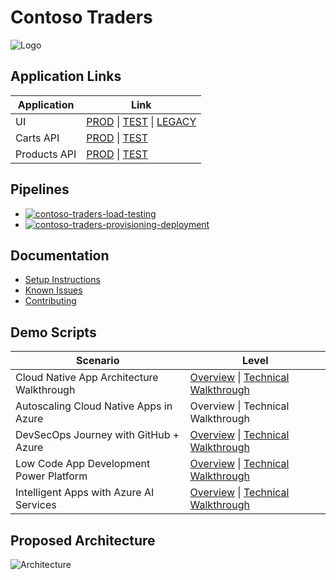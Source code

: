 # Contoso Traders

![Logo](./docs/logo-1280x640.png)

## Application Links

| Application  | Link                                                                                                                                                                                                            |
| ------------ | --------------------------------------------------------------------------------------------------------------------------------------------------------------------------------------------------------------- |
| UI           | [PROD](https://www.contosotraders.com/) \| [TEST](https://test.contosotraders.com/) \| [LEGACY](https://contoso-traders-uitest.azureedge.net)                                                                   |
| Carts API    | [PROD](https://contoso-traders-cartsprod.delightfuldune-ced90d47.eastus.azurecontainerapps.io/swagger) \| [TEST](https://contoso-traders-cartstest.orangeflower-95b09b9d.eastus.azurecontainerapps.io/swagger/) |
| Products API | [PROD](https://contoso-traders-productsprod.azurewebsites.net/swagger/) \| [TEST](https://contoso-traders-productstest.azurewebsites.net/swagger/)                                                              |

## Pipelines

* [![contoso-traders-load-testing](https://github.com/microsoft/ContosoTraders/actions/workflows/contoso-traders-load-testing.yml/badge.svg)](https://github.com/microsoft/ContosoTraders/actions/workflows/contoso-traders-load-testing.yml)
* [![contoso-traders-provisioning-deployment](https://github.com/microsoft/ContosoTraders/actions/workflows/contoso-traders-provisioning-deployment.yml/badge.svg)](https://github.com/microsoft/ContosoTraders/actions/workflows/contoso-traders-provisioning-deployment.yml)

## Documentation

* [Setup Instructions](./docs/setup-instructions.md)
* [Known Issues](https://github.com/microsoft/ContosoTraders/issues)
* [Contributing](./docs/contributing.md)

## Demo Scripts

  | Scenario                                  | Level                                                                                                                                                                                       |
  | ----------------------------------------- | ------------------------------------------------------------------------------------------------------------------------------------------------------------------------------------------- |
  | Cloud Native App Architecture Walkthrough | [Overview](./demo-scripts/Cloud-Native-App-Architecture/Overview.md) \| [Technical Walkthrough](./demo-scripts/Cloud-Native-App-Architecture/Technical-Walkthrough.md)                      |
  | Autoscaling Cloud Native Apps in Azure    | Overview \| Technical Walkthrough                                                                                                                                                           |
  | DevSecOps Journey with GitHub + Azure     | [Overview](./demo-scripts/DevSecOps/overview.md) \| [Technical Walkthrough](./demo-scripts/DevSecOps/Technical-Walkthrough.md)                                                              |
  | Low Code App Development Power Platform   | [Overview](./demo-scripts/LOW%20CODE%20DEVELOPMENT/HIGH%20LEVEL%20SCENARIO%20WALKTHROUGH.md) \| [Technical Walkthrough](./demo-scripts/LOW%20CODE%20DEVELOPMENT/TECHNICAL%20WALKTHROUGH.md) |
  | Intelligent Apps with Azure AI Services   | [Overview](./demo-scripts/Intelligent-Apps-with-Azure-AI-Services/L100.md) \| [Technical Walkthrough](./demo-scripts/Intelligent-Apps-with-Azure-AI-Services/L300.md)                       |

## Proposed Architecture

![Architecture](./docs/architecture/contoso-traders-enhancements.drawio.png)

